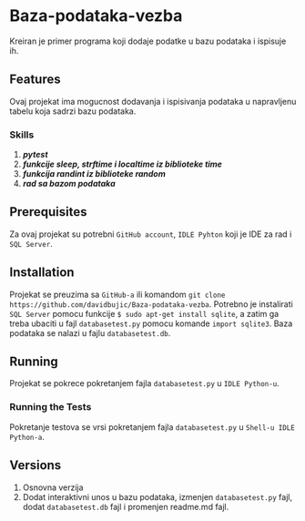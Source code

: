# Baza-podataka-vezba

Kreiran je primer programa koji dodaje podatke u bazu podataka i ispisuje ih.

## Features
Ovaj projekat ima mogucnost dodavanja i ispisivanja podataka u napravljenu tabelu koja sadrzi bazu podataka. 

### Skills
1. ***pytest***
2. ***funkcije sleep, strftime i localtime iz biblioteke time***
3. ***funkcija randint iz biblioteke random***
4. ***rad sa bazom podataka***

## Prerequisites
Za ovaj projekat su potrebni `GitHub account`, `IDLE Pyhton` koji je IDE za rad i `SQL Server`.

## Installation
Projekat se preuzima sa `GitHub-a` ili komandom `git clone https://github.com/davidbujic/Baza-podataka-vezba`. Potrebno je instalirati `SQL Server` pomocu funkcije `$ sudo apt-get install sqlite`, a zatim ga treba ubaciti u fajl `databasetest.py` pomocu komande `import sqlite3`. Baza podataka se nalazi u fajlu `databasetest.db`.

## Running
Projekat se pokrece pokretanjem fajla `databasetest.py` u `IDLE Python-u`.

### Running the Tests
Pokretanje testova se vrsi pokretanjem fajla `databasetest.py` u `Shell-u IDLE Python-a`.

## Versions
1. Osnovna verzija
2. Dodat interaktivni unos u bazu podataka, izmenjen `databasetest.py` fajl, dodat `databasetest.db` fajl i promenjen readme.md fajl.
